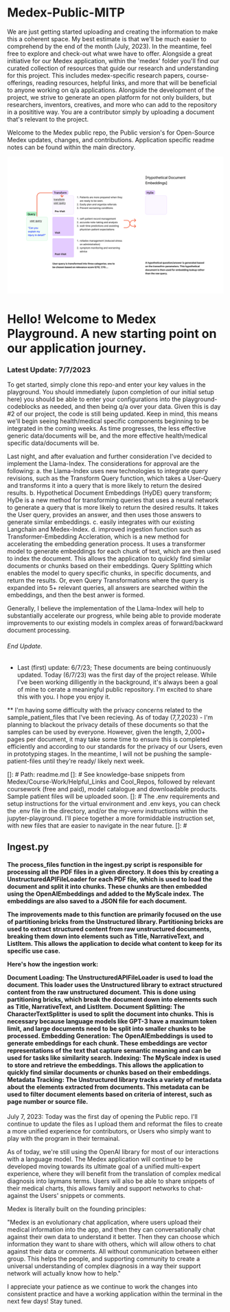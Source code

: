 # Medex-Public-MITP

We are just getting started uploading and creating the information to make this a coherent space. My best estimate is that we'll be much easier to comprehend by the end of the month (July, 2023). In the meantime, feel free to explore and check-out what wwe have to offer. Alongside a great initiative for our Medex application, within the 'medex' folder you'll find our curated collection of resources that guide our research and understanding for this project. This includes medex-specific research papers, course-offerings, reading resources, helpful links, and more that will be beneficial to anyone working on q/a applications. Alongside the development of the project, we strive to generate an open platform for not only builders, but researchers, inventors, creatives, and more who can add to the repository in a posititive way. You are a contributor simply by uploading a document that's relevant to the project. 

Welcome to the Medex public repo, the Public version's for Open-Source Medex updates, changes, and contributions. Application specific readme notes can be found within the main directory. 

![Example Image](Medex-Comms_Flow.png)


<h1>Hello! Welcome to Medex Playground. A new starting point on our application journey.</h1>

<h3> Latest Update: 7/7/2023 </h3>

To get started, simply clone this repo-and enter your key values in the playground. You should immediately (upon completion of our initial setup here) you should be able to enter your configurations into the playground-codeblocks as needed, and then being q/a over your data. Given this is day #2 of our project, the code is still being updated. Keep in mind, this means we'll begin seeing health/medical specific components beginning to be integrated in the coming weeks. As time progresses, the less effective generic data/documents will be, and the more effective health/medical specific data/documents will be.

Last night, and after evaluation and further consideration I've decided to implement the Llama-Index. The considerations for approval are the following:
a. the Llama-Index uses new technologies to integrate query revisions, such as the Transform Query function, which takes a User-Query and transforms it into a query that is more likely to return the desired results. 
b. Hypothetical Document Embeddings (HyDE) query transform; HyDe is a new method for transforming queries that uses a neural network to generate a query that is more likely to return the desired results. It takes the User query, provides an answer, and then uses those answers to generate similar embeddings. 
c. easily integrates with our existing Langchain and Medex-Index.
d. improved ingestion function such as Transformer-Embedding Accleration, which is a new method for accelerating the embedding generation process. It uses a transformer model to generate embeddings for each chunk of text, which are then used to index the document. This allows the application to quickly find similar documents or chunks based on their embeddings. Query Splitting which enables the model to query specific chunks, in specific documents, and return the results. Or, even Query Transformations where the query is expanded into 5+ relevant queries, all answers are searched within the embeddings, and then the best anwer is formed. 

Generally, I believe the implementation of the Llama-Index will help to substantially accelerate our progress, while being able to provide moderate improvements to our existing models in complex areas of forward/backward document processing. 
<h6>End Update.</h6>


* Last (first) update: 6/7/23; These documents are being continuously updated. Today (6/7/23) was the first day of the project release. While I've been working dilligently in the background, it's always been a goal of mine to cerate a meaningful public repository. I'm excited to share this with you. I hope you enjoy it. 

** I'm having some difficulty with the privacy concerns related to the sample_patient_files that I've been recieving. As of today (7,7,2023) - I'm planning to blackout the privacy details of these documents so that the samples can be used by everyone. However, given the length, 2,000+ pages per document, it may take some time to ensure this is completed efficiently and according to our standards for the privacy of our Users, even in prototyping stages. In the meantime, I will not be pushing the sample-patient-files until they're ready/ likely next week. 

[]: # Path: readme.md
[]: # See knowledge-base snippets from Medex/Course-Work/Helpful_Links and Cool_Repos, followed by relevant coursework (free and paid), model catalogue and downloadable products. Sample patient files will be uploaded soon. 
[]: # The .env requirements and setup instructions for the virtual environment and .env keys, you can check the .env file in the <Medex> directory, and/or the my-venv instructions within the jupyter-playground. I'll piece together a more formiddable instruction set, with new files that are easier to navigate in the near future. 
[]: # 


<h2>Ingest.py</h2>

<h4>The process_files function in the ingest.py script is responsible for processing all the PDF files in a given directory. It does this by creating a UnstructuredAPIFileLoader for each PDF file, which is used to load the document and split it into chunks. These chunks are then embedded using the OpenAIEmbeddings and added to the MyScale index. The embeddings are also saved to a JSON file for each document.

The improvements made to this function are primarily focused on the use of partitioning bricks from the Unstructured library. Partitioning bricks are used to extract structured content from raw unstructured documents, breaking them down into elements such as Title, NarrativeText, and ListItem. This allows the application to decide what content to keep for its specific use case.

Here's how the ingestion work:

Document Loading: The UnstructuredAPIFileLoader is used to load the document. This loader uses the Unstructured library to extract structured content from the raw unstructured document. This is done using partitioning bricks, which break the document down into elements such as Title, NarrativeText, and ListItem.
Document Splitting: The CharacterTextSplitter is used to split the document into chunks. This is necessary because language models like GPT-3 have a maximum token limit, and large documents need to be split into smaller chunks to be processed.
Embedding Generation: The OpenAIEmbeddings is used to generate embeddings for each chunk. These embeddings are vector representations of the text that capture semantic meaning and can be used for tasks like similarity search.
Indexing: The MyScale index is used to store and retrieve the embeddings. This allows the application to quickly find similar documents or chunks based on their embeddings.
Metadata Tracking: The Unstructured library tracks a variety of metadata about the elements extracted from documents. This metadata can be used to filter document elements based on criteria of interest, such as page number or source file.</h4>

July 7, 2023:
Today was the first day of opening the Public repo. I'll continue to update the files as I upload them and reformat the files to create a more unified experience for contributors, or Users who simply want to play with the program in their termainal. 

As of today, we're still using the OpenAI library for most of our interactions with a language model. The Medex application will continue to be developed moving towards its ultimate goal of a unified multi-expert experience, where they will benefit from the translation of complex medical diagnosis into laymans terms. Users will also be able to share snippets of their medical charts, this allows family and support networks to chat-against the Users' snippets or comments. 

Medex is literally built on the founding principles:

"Medex is an evolutionary chat application, where users upload their medical information into the app, and then they can conversationally chat against their own data to understand it better. Then they can choose which information they want to share with others, which will allow others to chat against their data or comments. All without communication between either group. This helps the people, and supporting community to create a universal understanding of complex diagnosis in a way their support network will actually know how to help."

I appreciate your patience as we continue to work the changes into consistent practice and have a working application within the terminal in the next few days! Stay tuned. 


